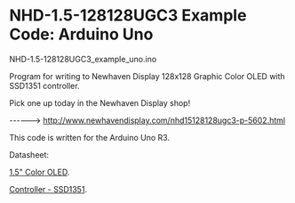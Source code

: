 NHD-1.5-128128UGC3 Example Code: Arduino Uno
==============================================

NHD-1.5-128128UGC3_example_uno.ino
 
 Program for writing to Newhaven Display 128x128 Graphic Color OLED with SSD1351 controller.
 
 Pick one up today in the Newhaven Display shop!
 
 ------> http://www.newhavendisplay.com/nhd15128128ugc3-p-5602.html
 
 This code is written for the Arduino Uno R3.
 
 Datasheet:
 
 [1.5" Color OLED](http://www.newhavendisplay.com/specs/NHD-1.5-128128UGC3.pdf).
 
 [Controller - SSD1351](http://www.newhavendisplay.com/app_notes/SSD1351.pdf).
 
